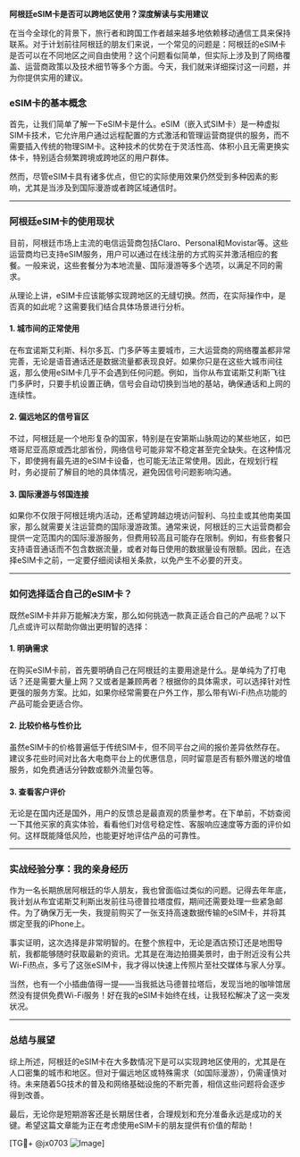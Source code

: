 **阿根廷eSIM卡是否可以跨地区使用？深度解读与实用建议**

在当今全球化的背景下，旅行者和跨国工作者越来越多地依赖移动通信工具来保持联系。对于计划前往阿根廷的朋友们来说，一个常见的问题是：阿根廷的eSIM卡是否可以在不同地区之间自由使用？这个问题看似简单，但实际上涉及到了网络覆盖、运营商政策以及技术细节等多个方面。今天，我们就来详细探讨这一问题，并为你提供实用的建议。

### eSIM卡的基本概念

首先，让我们简单了解一下eSIM卡是什么。eSIM（嵌入式SIM卡）是一种虚拟SIM卡技术，它允许用户通过远程配置的方式激活和管理运营商提供的服务，而不需要插入传统的物理SIM卡。这种技术的优势在于灵活性高、体积小且无需更换实体卡，特别适合频繁跨境或跨地区的用户群体。

然而，尽管eSIM卡具有诸多优点，但它的实际使用效果仍然受到多种因素的影响，尤其是当涉及到国际漫游或者跨区域通信时。

---

### 阿根廷eSIM卡的使用现状

目前，阿根廷市场上主流的电信运营商包括Claro、Personal和Movistar等。这些运营商均已支持eSIM服务，用户可以通过在线注册的方式购买并激活相应的套餐。一般来说，这些套餐分为本地流量、国际漫游等多个选项，以满足不同的需求。

从理论上讲，eSIM卡应该能够实现跨地区的无缝切换。然而，在实际操作中，是否真的如此呢？这需要我们结合具体场景进行分析。

#### 1. **城市间的正常使用**
在布宜诺斯艾利斯、科尔多瓦、门多萨等主要城市，三大运营商的网络覆盖都非常完善，无论是语音通话还是数据流量都表现良好。如果你只是在这些大城市间往返，那么使用eSIM卡几乎不会遇到任何问题。例如，当你从布宜诺斯艾利斯飞往门多萨时，只要手机设置正确，信号会自动切换到当地的基站，确保通话和上网的连续性。

#### 2. **偏远地区的信号盲区**
不过，阿根廷是一个地形复杂的国家，特别是在安第斯山脉周边的某些地区，如巴塔哥尼亚高原或西北部省份，网络信号可能非常不稳定甚至完全缺失。在这种情况下，即使拥有最先进的eSIM卡设备，也可能无法正常使用。因此，在规划行程时，务必提前了解目的地的具体情况，避免因信号问题影响沟通。

#### 3. **国际漫游与邻国连接**
如果你不仅限于阿根廷境内活动，还希望跨越边境访问智利、乌拉圭或其他南美国家，那么就需要关注运营商的国际漫游政策。通常来说，阿根廷的三大运营商都会提供一定范围内的国际漫游服务，但费用较高且可能存在限制。例如，有些套餐只支持语音通话而不包含数据流量，或者对每日使用的数据量设有限额。因此，在选择eSIM卡之前，一定要仔细阅读相关条款，以免产生不必要的开支。

---

### 如何选择适合自己的eSIM卡？

既然eSIM卡并非万能解决方案，那么如何挑选一款真正适合自己的产品呢？以下几点或许可以帮助你做出更明智的选择：

#### 1. **明确需求**
在购买eSIM卡前，首先要明确自己在阿根廷的主要用途是什么。是单纯为了打电话？还是需要大量上网？又或者是兼顾两者？根据你的具体需求，可以选择针对性更强的服务方案。比如，如果你经常需要在户外工作，那么带有Wi-Fi热点功能的产品可能会更适合你。

#### 2. **比较价格与性价比**
虽然eSIM卡的价格普遍低于传统SIM卡，但不同平台之间的报价差异依然存在。建议多花些时间对比各大电商平台上的优惠信息，同时留意是否有额外赠送的增值服务，如免费通话分钟数或额外流量包等。

#### 3. **查看客户评价**
无论是在国内还是国外，用户的反馈总是最直观的质量参考。在下单前，不妨查阅一下其他买家的真实体验，看看他们对信号稳定性、客服响应速度等方面的评价如何。这样既能降低风险，也能更好地评估产品的可靠性。

---

### 实战经验分享：我的亲身经历

作为一名长期旅居阿根廷的华人朋友，我也曾面临过类似的问题。记得去年年底，我计划从布宜诺斯艾利斯出发前往马德普拉塔度假，期间还需要处理一些紧急邮件。为了确保万无一失，我提前购买了一张支持高速数据传输的eSIM卡，并将其绑定至我的iPhone上。

事实证明，这次选择是非常明智的。在整个旅程中，无论是酒店预订还是地图导航，我都能够随时获取最新的资讯。尤其是在海边拍摄美景时，由于附近没有公共Wi-Fi热点，多亏了这张eSIM卡，我才得以快速上传照片至社交媒体与家人分享。

当然，也有一个小插曲值得一提——当我抵达马德普拉塔后，发现当地的咖啡馆居然没有提供免费Wi-Fi服务！好在我的eSIM卡始终在线，让我轻松解决了这一突发状况。

---

### 总结与展望

综上所述，阿根廷的eSIM卡在大多数情况下是可以实现跨地区使用的，尤其是在人口密集的城市和地区。但对于偏远地区或特殊需求（如国际漫游），仍需谨慎对待。未来随着5G技术的普及和网络基础设施的不断完善，相信这些问题将会逐步得到改善。

最后，无论你是短期游客还是长期居住者，合理规划和充分准备永远是成功的关键。希望这篇文章能为正在考虑使用eSIM卡的朋友提供有价值的帮助！

[TG💪+ @jx0703 ![Image](https://github.com/user-attachments/assets/dbca1d08-cadb-493c-b0ec-ad6f7a83f270)]